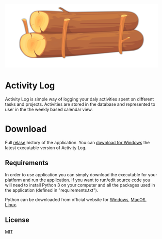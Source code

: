 ![Alt text](https://github.com/borbit-m/ResourceHosting/blob/main/Logs.png?raw=true "Optional Title")

# Activity Log
Activity Log is simple way of logging your daly activities spent on different tasks and projects.
Activities are stored in the database and represented to user in the the weekly based calendar view.



# Download
Full [relase](https://github.com/borbit-m/ActivityLog/releases) history of the application.
You can [download for Windows](https://github.com/borbit-m/ActivityLog/releases/download/v0.1.1/ActivityLog-Win_executable.zip) the latest executable version of Activity Log.




## Requirements

In order to use application you can simply download the executable for your platform and run the application.
If you want to run/edit source code you will need to install Python 3 on your computer and all the packages used in the application (defined in "requirements.txt").

Python can be downloaded from official website for [Windows](), [MacOS](), [Linux]().



## License

[MIT](https://choosealicense.com/licenses/mit/)
